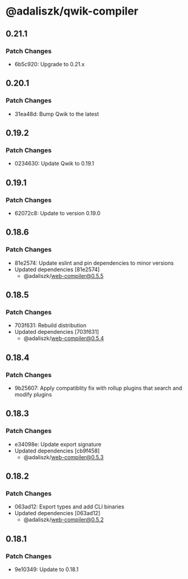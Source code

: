 # @adaliszk/qwik-compiler

## 0.21.1

### Patch Changes

- 6b5c920: Upgrade to 0.21.x

## 0.20.1

### Patch Changes

- 31ea48d: Bump Qwik to the latest

## 0.19.2

### Patch Changes

- 0234630: Update Qwik to 0.19.1

## 0.19.1

### Patch Changes

- 62072c8: Update to version 0.19.0

## 0.18.6

### Patch Changes

- 81e2574: Update eslint and pin dependencies to minor versions
- Updated dependencies [81e2574]
  - @adaliszk/web-compiler@0.5.5

## 0.18.5

### Patch Changes

- 703f631: Rebuild distribution
- Updated dependencies [703f631]
  - @adaliszk/web-compiler@0.5.4

## 0.18.4

### Patch Changes

- 9b25607: Apply compatiblity fix with rollup plugins that search and modify plugins

## 0.18.3

### Patch Changes

- e34098e: Update export signature
- Updated dependencies [cb9f458]
  - @adaliszk/web-compiler@0.5.3

## 0.18.2

### Patch Changes

- 063ad12: Export types and add CLI binaries
- Updated dependencies [063ad12]
  - @adaliszk/web-compiler@0.5.2

## 0.18.1

### Patch Changes

- 9e10349: Update to 0.18.1
